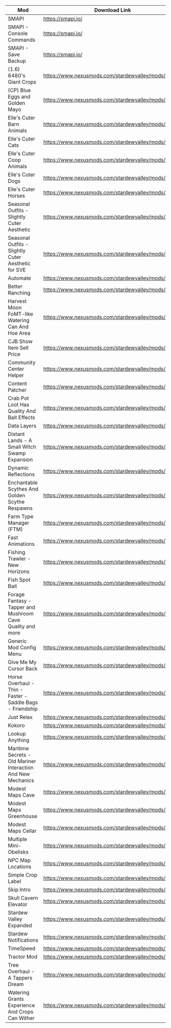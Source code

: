 | Mod                                                          | Download Link                                      |
|--------------------------------------------------------------|----------------------------------------------------|
| SMAPI                                                        | https://smapi.io/                                  |
| SMAPI - Console Commands                                     | https://smapi.io/                                  |
| SMAPI - Save Backup                                          | https://smapi.io/                                  |
| (1.6) 6480's Giant Crops                                     | https://www.nexusmods.com/stardewvalley/mods/5221  |
| (CP) Blue Eggs and Golden Mayo                               | https://www.nexusmods.com/stardewvalley/mods/20266 |
| Elle's Cuter Barn Animals                                    | https://www.nexusmods.com/stardewvalley/mods/20044 |
| Elle's Cuter Cats                                            | https://www.nexusmods.com/stardewvalley/mods/20041 |
| Elle's Cuter Coop Animals                                    | https://www.nexusmods.com/stardewvalley/mods/20043 |
| Elle's Cuter Dogs                                            | https://www.nexusmods.com/stardewvalley/mods/20040 |
| Elle's Cuter Horses                                          | https://www.nexusmods.com/stardewvalley/mods/20042 |
| Seasonal Outfits - Slightly Cuter Aesthetic                  | https://www.nexusmods.com/stardewvalley/mods/5450  |
| Seasonal Outfits - Slightly Cuter Aesthetic for SVE          | https://www.nexusmods.com/stardewvalley/mods/5969  |
| Automate                                                     | https://www.nexusmods.com/stardewvalley/mods/1063  |
| Better Ranching                                              | https://www.nexusmods.com/stardewvalley/mods/859   |
| Harvest Moon FoMT-like Watering Can And Hoe Area             | https://www.nexusmods.com/stardewvalley/mods/7851  |
| CJB Show Item Sell Price                                     | https://www.nexusmods.com/stardewvalley/mods/5  |
| Community Center Helper                                      | https://www.nexusmods.com/stardewvalley/mods/6893  |
| Content Patcher                                              | https://www.nexusmods.com/stardewvalley/mods/1915  |
| Crab Pot Loot Has Quality And Bait Effects                   | https://www.nexusmods.com/stardewvalley/mods/7767  |
| Data Layers                                                  | https://www.nexusmods.com/stardewvalley/mods/1691  |
| Distant Lands - A Small Witch Swamp Expansion                | https://www.nexusmods.com/stardewvalley/mods/18109 |
| Dynamic Reflections                                          | https://www.nexusmods.com/stardewvalley/mods/12831 |
| Enchantable Scythes And Golden Scythe Respawns               | https://www.nexusmods.com/stardewvalley/mods/10668 |
| Farm Type Manager (FTM)                                      | https://www.nexusmods.com/stardewvalley/mods/3231  |
| Fast Animations                                              | https://www.nexusmods.com/stardewvalley/mods/1089  |
| Fishing Trawler - New Horizons                               | https://www.nexusmods.com/stardewvalley/mods/15941 |
| Fish Spot Bait                                               | https://www.nexusmods.com/stardewvalley/mods/17581 |
| Forage Fantasy - Tapper and Mushroom Cave Quality and more   | https://www.nexusmods.com/stardewvalley/mods/7554  |
| Generic Mod Config Menu                                      | https://www.nexusmods.com/stardewvalley/mods/5098  |
| Give Me My Cursor Back                                       | https://www.nexusmods.com/stardewvalley/mods/9976  |
| Horse Overhaul - Thin - Faster - Saddle Bags - Friendship    | https://www.nexusmods.com/stardewvalley/mods/7911  |
| Just Relax                                                   | https://www.nexusmods.com/stardewvalley/mods/7770  |
| Kokoro                                                       | https://www.nexusmods.com/stardewvalley/mods/15682 |
| Lookup Anything                                              | https://www.nexusmods.com/stardewvalley/mods/541   |
| Maritime Secrets - Old Mariner Interaction And New Mechanics | https://www.nexusmods.com/stardewvalley/mods/10758 |
| Modest Maps Cave                                             | https://www.nexusmods.com/stardewvalley/mods/7242  |
| Modest Maps Greenhouse                                       | https://www.nexusmods.com/stardewvalley/mods/7341  |
| Modest Maps Cellar                                           | https://www.nexusmods.com/stardewvalley/mods/7469  |
| Multiple Mini-Obelisks                                       | https://www.nexusmods.com/stardewvalley/mods/7900  |
| NPC Map Locations                                            | https://www.nexusmods.com/stardewvalley/mods/239   |
| Simple Crop Label                                            | https://www.nexusmods.com/stardewvalley/mods/314   |
| Skip Intro                                                   | https://www.nexusmods.com/stardewvalley/mods/533   |
| Skull Cavern Elevator                                        | https://www.nexusmods.com/stardewvalley/mods/963   |
| Stardew Valley Expanded                                      | https://www.nexusmods.com/stardewvalley/mods/3753  |
| Stardew Notifications                                        | https://www.nexusmods.com/stardewvalley/mods/4713  |
| TimeSpeed                                                    | https://www.nexusmods.com/stardewvalley/mods/169   |
| Tractor Mod                                                  | https://www.nexusmods.com/stardewvalley/mods/1401  |
| Tree Overhaul - A Tappers Dream                              | https://www.nexusmods.com/stardewvalley/mods/260   |
| Watering Grants Experience And Crops Can Wither              | https://www.nexusmods.com/stardewvalley/mods/7768  |

